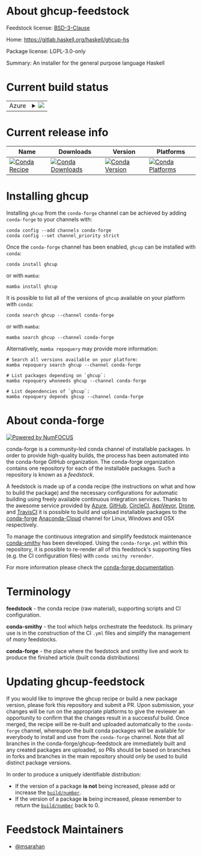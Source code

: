 About ghcup-feedstock
=====================

Feedstock license: [BSD-3-Clause](https://github.com/conda-forge/ghcup-feedstock/blob/main/LICENSE.txt)

Home: https://gitlab.haskell.org/haskell/ghcup-hs

Package license: LGPL-3.0-only

Summary: An installer for the general purpose language Haskell

Current build status
====================


<table>
    
  <tr>
    <td>Azure</td>
    <td>
      <details>
        <summary>
          <a href="https://dev.azure.com/conda-forge/feedstock-builds/_build/latest?definitionId=16996&branchName=main">
            <img src="https://dev.azure.com/conda-forge/feedstock-builds/_apis/build/status/ghcup-feedstock?branchName=main">
          </a>
        </summary>
        <table>
          <thead><tr><th>Variant</th><th>Status</th></tr></thead>
          <tbody><tr>
              <td>linux_64</td>
              <td>
                <a href="https://dev.azure.com/conda-forge/feedstock-builds/_build/latest?definitionId=16996&branchName=main">
                  <img src="https://dev.azure.com/conda-forge/feedstock-builds/_apis/build/status/ghcup-feedstock?branchName=main&jobName=linux&configuration=linux%20linux_64_" alt="variant">
                </a>
              </td>
            </tr><tr>
              <td>osx_64</td>
              <td>
                <a href="https://dev.azure.com/conda-forge/feedstock-builds/_build/latest?definitionId=16996&branchName=main">
                  <img src="https://dev.azure.com/conda-forge/feedstock-builds/_apis/build/status/ghcup-feedstock?branchName=main&jobName=osx&configuration=osx%20osx_64_" alt="variant">
                </a>
              </td>
            </tr><tr>
              <td>win_64</td>
              <td>
                <a href="https://dev.azure.com/conda-forge/feedstock-builds/_build/latest?definitionId=16996&branchName=main">
                  <img src="https://dev.azure.com/conda-forge/feedstock-builds/_apis/build/status/ghcup-feedstock?branchName=main&jobName=win&configuration=win%20win_64_" alt="variant">
                </a>
              </td>
            </tr>
          </tbody>
        </table>
      </details>
    </td>
  </tr>
</table>

Current release info
====================

| Name | Downloads | Version | Platforms |
| --- | --- | --- | --- |
| [![Conda Recipe](https://img.shields.io/badge/recipe-ghcup-green.svg)](https://anaconda.org/conda-forge/ghcup) | [![Conda Downloads](https://img.shields.io/conda/dn/conda-forge/ghcup.svg)](https://anaconda.org/conda-forge/ghcup) | [![Conda Version](https://img.shields.io/conda/vn/conda-forge/ghcup.svg)](https://anaconda.org/conda-forge/ghcup) | [![Conda Platforms](https://img.shields.io/conda/pn/conda-forge/ghcup.svg)](https://anaconda.org/conda-forge/ghcup) |

Installing ghcup
================

Installing `ghcup` from the `conda-forge` channel can be achieved by adding `conda-forge` to your channels with:

```
conda config --add channels conda-forge
conda config --set channel_priority strict
```

Once the `conda-forge` channel has been enabled, `ghcup` can be installed with `conda`:

```
conda install ghcup
```

or with `mamba`:

```
mamba install ghcup
```

It is possible to list all of the versions of `ghcup` available on your platform with `conda`:

```
conda search ghcup --channel conda-forge
```

or with `mamba`:

```
mamba search ghcup --channel conda-forge
```

Alternatively, `mamba repoquery` may provide more information:

```
# Search all versions available on your platform:
mamba repoquery search ghcup --channel conda-forge

# List packages depending on `ghcup`:
mamba repoquery whoneeds ghcup --channel conda-forge

# List dependencies of `ghcup`:
mamba repoquery depends ghcup --channel conda-forge
```


About conda-forge
=================

[![Powered by
NumFOCUS](https://img.shields.io/badge/powered%20by-NumFOCUS-orange.svg?style=flat&colorA=E1523D&colorB=007D8A)](https://numfocus.org)

conda-forge is a community-led conda channel of installable packages.
In order to provide high-quality builds, the process has been automated into the
conda-forge GitHub organization. The conda-forge organization contains one repository
for each of the installable packages. Such a repository is known as a *feedstock*.

A feedstock is made up of a conda recipe (the instructions on what and how to build
the package) and the necessary configurations for automatic building using freely
available continuous integration services. Thanks to the awesome service provided by
[Azure](https://azure.microsoft.com/en-us/services/devops/), [GitHub](https://github.com/),
[CircleCI](https://circleci.com/), [AppVeyor](https://www.appveyor.com/),
[Drone](https://cloud.drone.io/welcome), and [TravisCI](https://travis-ci.com/)
it is possible to build and upload installable packages to the
[conda-forge](https://anaconda.org/conda-forge) [Anaconda-Cloud](https://anaconda.org/)
channel for Linux, Windows and OSX respectively.

To manage the continuous integration and simplify feedstock maintenance
[conda-smithy](https://github.com/conda-forge/conda-smithy) has been developed.
Using the ``conda-forge.yml`` within this repository, it is possible to re-render all of
this feedstock's supporting files (e.g. the CI configuration files) with ``conda smithy rerender``.

For more information please check the [conda-forge documentation](https://conda-forge.org/docs/).

Terminology
===========

**feedstock** - the conda recipe (raw material), supporting scripts and CI configuration.

**conda-smithy** - the tool which helps orchestrate the feedstock.
                   Its primary use is in the construction of the CI ``.yml`` files
                   and simplify the management of *many* feedstocks.

**conda-forge** - the place where the feedstock and smithy live and work to
                  produce the finished article (built conda distributions)


Updating ghcup-feedstock
========================

If you would like to improve the ghcup recipe or build a new
package version, please fork this repository and submit a PR. Upon submission,
your changes will be run on the appropriate platforms to give the reviewer an
opportunity to confirm that the changes result in a successful build. Once
merged, the recipe will be re-built and uploaded automatically to the
`conda-forge` channel, whereupon the built conda packages will be available for
everybody to install and use from the `conda-forge` channel.
Note that all branches in the conda-forge/ghcup-feedstock are
immediately built and any created packages are uploaded, so PRs should be based
on branches in forks and branches in the main repository should only be used to
build distinct package versions.

In order to produce a uniquely identifiable distribution:
 * If the version of a package **is not** being increased, please add or increase
   the [``build/number``](https://docs.conda.io/projects/conda-build/en/latest/resources/define-metadata.html#build-number-and-string).
 * If the version of a package **is** being increased, please remember to return
   the [``build/number``](https://docs.conda.io/projects/conda-build/en/latest/resources/define-metadata.html#build-number-and-string)
   back to 0.

Feedstock Maintainers
=====================

* [@msarahan](https://github.com/msarahan/)

